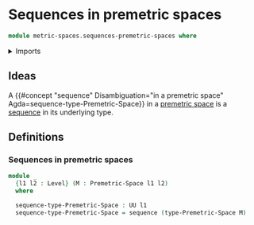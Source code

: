 # Sequences in premetric spaces

```agda
module metric-spaces.sequences-premetric-spaces where
```

<details><summary>Imports</summary>

```agda
open import foundation.sequences
open import foundation.universe-levels

open import metric-spaces.premetric-spaces
```

</details>

## Ideas

A
{{#concept "sequence" Disambiguation="in a premetric space" Agda=sequence-type-Premetric-Space}}
in a [premetric space](metric-spaces.premetric-spaces.md) is a
[sequence](foundation.sequences.md) in its underlying type.

## Definitions

### Sequences in premetric spaces

```agda
module _
  {l1 l2 : Level} (M : Premetric-Space l1 l2)
  where

  sequence-type-Premetric-Space : UU l1
  sequence-type-Premetric-Space = sequence (type-Premetric-Space M)
```
